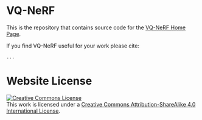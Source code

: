 # VQ-NeRF

This is the repository that contains source code for the [VQ-NeRF Home Page](https://jtbzhl.github.io/pro_demo2/).

If you find VQ-NeRF useful for your work please cite:
```
...
```

# Website License
<a rel="license" href="http://creativecommons.org/licenses/by-sa/4.0/"><img alt="Creative Commons License" style="border-width:0" src="https://i.creativecommons.org/l/by-sa/4.0/88x31.png" /></a><br />This work is licensed under a <a rel="license" href="http://creativecommons.org/licenses/by-sa/4.0/">Creative Commons Attribution-ShareAlike 4.0 International License</a>.
